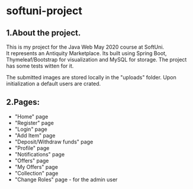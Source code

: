 # softuni-project

## 1.About the project.
This is my project for the Java Web May 2020 course at SoftUni.  
It represents an Antiquity Marketplace. Its built using Spring Boot,
Thymeleaf/Bootstrap for visualization and MySQL for storage.
The project has some tests witten for it.

The submitted images are stored locally in the "uploads" folder.
Upon initialization a default users are crated.

## 2.Pages:
- "Home" page
- "Register" page
- "Login" page
- "Add Item" page
- "Deposit/Withdraw funds" page
- "Profile" page
- "Notifications" page
- "Offers" page
- "My Offers" page
- "Collection" page
- "Change Roles" page - for the admin user